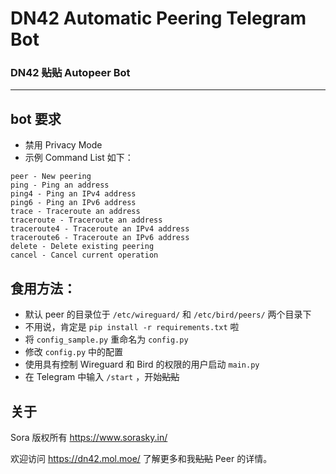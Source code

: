 # DN42 Automatic Peering Telegram Bot

### DN42 ~~贴贴~~ Autopeer Bot

----------

## bot 要求

- 禁用 Privacy Mode
- 示例 Command List 如下：
```
peer - New peering
ping - Ping an address
ping4 - Ping an IPv4 address
ping6 - Ping an IPv6 address
trace - Traceroute an address
traceroute - Traceroute an address
traceroute4 - Traceroute an IPv4 address
traceroute6 - Traceroute an IPv6 address
delete - Delete existing peering
cancel - Cancel current operation
```

## 食用方法：

- 默认 peer 的目录位于 `/etc/wireguard/` 和 `/etc/bird/peers/` 两个目录下
- 不用说，肯定是 `pip install -r requirements.txt` 啦
- 将 `config_sample.py` 重命名为 `config.py`
- 修改 `config.py` 中的配置
- 使用具有控制 Wireguard 和 Bird 的权限的用户启动 `main.py`
- 在 Telegram 中输入 `/start` ，开始~~贴贴~~

## 关于

Sora 版权所有 https://www.sorasky.in/

欢迎访问 https://dn42.mol.moe/ 了解更多和我~~贴贴~~ Peer 的详情。
